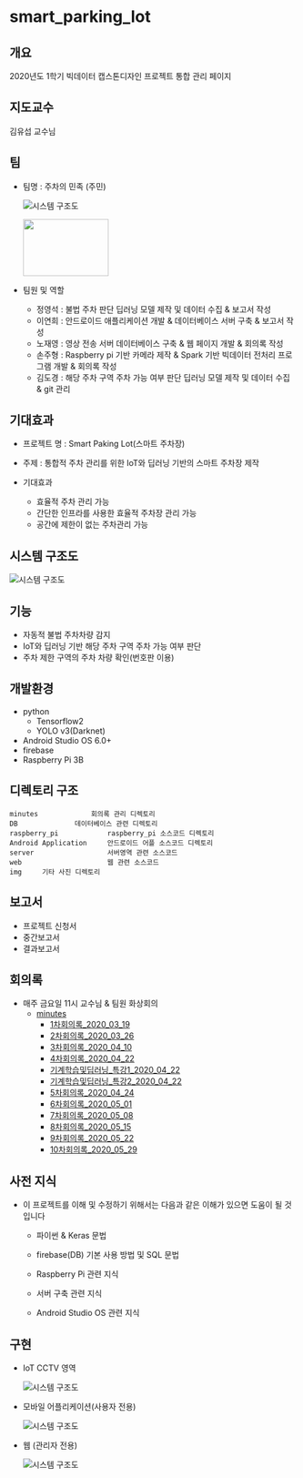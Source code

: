 # smart_parking_lot



## 개요

2020년도 1학기 빅데이터 캡스톤디자인 프로젝트 통합 관리 페이지

## 지도교수 

김유섭 교수님 

## 팀

- 팀명 : 주차의 민족 (주민)

  ![시스템 구조도](https://github.com/YeongSeokJeong/smart_parking_lot/blob/master/img/주차의민족.png)

  <img src = "https://github.com/YeongSeokJeong/smart_parking_lot/blob/master/img/주차의민족.png" width = "150" height ="100">

- 팀원 및 역할
  - 정영석 : 불법 주차 판단 딥러닝 모델 제작 및 데이터 수집 & 보고서 작성 
  - 이연희 : 안드로이드 애플리케이션 개발 & 데이터베이스 서버 구축 & 보고서 작성 
  - 노재영 : 영상 전송 서버 데이터베이스 구축 & 웹 페이지 개발 & 회의록 작성 
  - 손주형 : Raspberry pi 기반 카메라 제작 & Spark 기반 빅데이터 전처리 프로그램 개발 & 회의록 작성 
  - 김도경 : 해당 주차 구역 주차 가능 여부 판단 딥러닝 모델 제작 및 데이터 수집 & git 관리

## 기대효과

- 프로젝트 명 : Smart Paking Lot(스마트 주차장)
- 주제 : 통합적 주차 관리를 위한 IoT와 딥러닝 기반의 스마트 주차장 제작

- 기대효과
  - 효율적 주차 관리 가능
  - 간단한 인프라를 사용한 효율적 주차장 관리 가능
  - 공간에 제한이 없는 주차관리 가능

## 시스템 구조도

![시스템 구조도](https://github.com/YeongSeokJeong/smart_parking_lot/blob/master/img/시스템구조도.png)

## 기능

- 자동적 불법 주차차량 감지
- IoT와 딥러닝 기반 해당 주차 구역 주차 가능 여부 판단
- 주차 제한 구역의 주차 차량 확인(번호판 이용)

## 개발환경 

- python
  - Tensorflow2
  - YOLO v3(Darknet)
- Android Studio OS 6.0+
- firebase
- Raspberry Pi 3B

## 디렉토리 구조

```
minutes				회의록 관리 디렉토리
DB				데이터베이스 관련 디렉토리
raspberry_pi		 	raspberry_pi 소스코드 디렉토리
Android Application		안드로이드 어플 소스코드 디렉토리
server					서버영역 관련 소스코드 
web 					웹 관련 소스코드
img 	기타 사진 디렉토리
```

## 보고서

- 프로젝트 신청서
- 중간보고서
- 결과보고서 

## 회의록

- 매주 금요일 11시 교수님 & 팀원 화상회의 
  - [minutes](https://github.com/YeongSeokJeong/smart_parking_lot/tree/master/minutes)
    - [1차회의록_2020_03_19](https://github.com/YeongSeokJeong/smart_parking_lot/tree/master/minutes/1차회의록_2020_03_19)
    - [2차회의록_2020_03_26](https://github.com/YeongSeokJeong/smart_parking_lot/tree/master/minutes/2차회의록_2020_03_26)
    - [3차회의록_2020_04_10](https://github.com/YeongSeokJeong/smart_parking_lot/tree/master/minutes/3차회의록_2020_04_10)
    - [4차회의록_2020_04_22](https://github.com/YeongSeokJeong/smart_parking_lot/tree/master/minutes/4차회의록_2020_04_22)
    - [기계학습및딥러닝_특강1_2020_04_22](https://github.com/YeongSeokJeong/smart_parking_lot/tree/master/minutes/기계학습및딥러닝_특강1_2020_04_22)
    - [기계학습및딥러닝_특강2_2020_04_22](https://github.com/YeongSeokJeong/smart_parking_lot/tree/master/minutes/기계학습및딥러닝_특강2_2020_04_22)
    - [5차회의록_2020_04_24](https://github.com/YeongSeokJeong/smart_parking_lot/tree/master/minutes/5차회의록_2020_04_24)
    - [6차회의록_2020_05_01](https://github.com/YeongSeokJeong/smart_parking_lot/tree/master/minutes/6차회의록_2020_05_01)
    - [7차회의록_2020_05_08](https://github.com/YeongSeokJeong/smart_parking_lot/tree/master/minutes/7차회의록_2020_05_08)
    - [8차회의록_2020_05_15](https://github.com/YeongSeokJeong/smart_parking_lot/tree/master/minutes/8차회의록_2020_05_15)
    - [9차회의록_2020_05_22](https://github.com/YeongSeokJeong/smart_parking_lot/tree/master/minutes/9차회의록_2020_05_22)
    - [10차회의록_2020_05_29](https://github.com/YeongSeokJeong/smart_parking_lot/tree/master/minutes/10차회의록_2020_05_29)

## 사전 지식

- 이 프로젝트를 이해 및 수정하기 위해서는 다음과 같은 이해가 있으면 도움이 될 것입니다
  - 파이썬 & Keras 문법
  
  - firebase(DB) 기본 사용 방법 및  SQL 문법
  
  - Raspberry Pi 관련 지식

  - 서버 구축 관련 지식

  - Android Studio OS 관련 지식

    

## 구현

- IoT CCTV 영역

  ![시스템 구조도](https://github.com/YeongSeokJeong/smart_parking_lot/blob/master/img/예시.PNG)

  

- 모바일 어플리케이션(사용자 전용)

  ![시스템 구조도](https://github.com/YeongSeokJeong/smart_parking_lot/blob/master/img/어플리케이션사용자인터페이스.PNG)



- 웹 (관리자 전용)

  ![시스템 구조도](https://github.com/YeongSeokJeong/smart_parking_lot/blob/master/img/웹.PNG)

